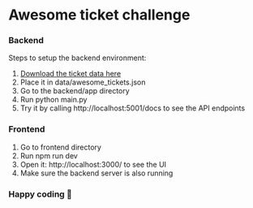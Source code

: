 # Awesome ticket challenge

### Backend

Steps to setup the backend environment:

1. [Download the ticket data here](https://drive.google.com/file/d/1Bvk2mW5t3GfkqTkpURiFpaLuqrUckzUX/view?usp=sharing)
2. Place it in data/awesome_tickets.json
3. Go to the backend/app directory
4. Run python main.py
5. Try it by calling http://localhost:5001/docs to see the API endpoints
### Frontend

1. Go to frontend directory
2. Run npm run dev
3. Open it: http://localhost:3000/ to see the UI
4. Make sure the backend server is also running

### Happy coding 🎉
